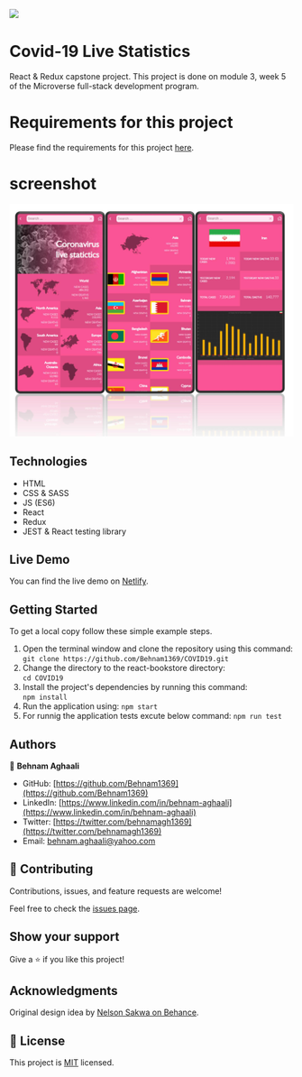 ![](https://img.shields.io/badge/Microverse-blueviolet)

# Covid-19 Live Statistics
React & Redux capstone project. This project is done on module 3, week 5 of the Microverse full-stack development program.


# Requirements for this project

Please find the requirements for this project [here](https://github.com/microverseinc/curriculum-react-redux/blob/main/capstone/react_capstone.md).

# screenshot 
![Screenshot1](public/images/demo.jpg)


## Technologies

- HTML
- CSS & SASS
- JS (ES6)
- React
- Redux
- JEST & React testing library

## Live Demo
You can find the live demo on [Netlify](https://effortless-travesseiro-5acbee.netlify.app/). 


## Getting Started

To get a local copy follow these simple example steps.  

1. Open the terminal window and clone the repository using this command:  
`git clone https://github.com/Behnam1369/COVID19.git` 
2. Change the directory to the react-bookstore directory:  
`cd COVID19`  
3. Install the project's dependencies by running this command:   
`npm install`   
4. Run the application using:
`npm start`  
5. For runnig the application tests excute below command: 
`npm run test` 

## Authors

👤 **Behnam Aghaali**

- GitHub: [https://github.com/Behnam1369](https://github.com/Behnam1369)
- LinkedIn: [https://www.linkedin.com/in/behnam-aghaali](https://www.linkedin.com/in/behnam-aghaali)
- Twitter: [https://twitter.com/behnamagh1369](https://twitter.com/behnamagh1369)
- Email: [behnam.aghaali@yahoo.com](mailto:behnam.aghaali@yahoo.com)


## 🤝 Contributing

Contributions, issues, and feature requests are welcome!

Feel free to check the [issues page](../../issues/).

## Show your support

Give a ⭐️ if you like this project!

## Acknowledgments

Original design idea by [Nelson Sakwa on Behance](https://www.behance.net/sakwadesignstudio).

## 📝 License

This project is [MIT](./MIT.md) licensed.
